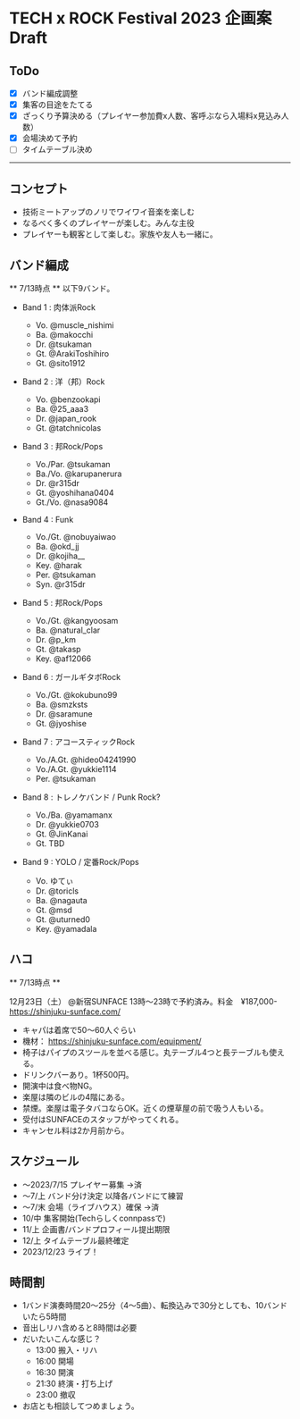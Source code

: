 # TECH x ROCK Festival 2023 企画案Draft

## ToDo
- [x] バンド編成調整
- [x] 集客の目途をたてる
- [x] ざっくり予算決める（プレイヤー参加費x人数、客呼ぶなら入場料x見込み人数）
- [x] 会場決めて予約
- [ ] タイムテーブル決め

---

## コンセプト
- 技術ミートアップのノリでワイワイ音楽を楽しむ
- なるべく多くのプレイヤーが楽しむ。みんな主役
- プレイヤーも観客として楽しむ。家族や友人も一緒に。

## バンド編成
** 7/13時点 **
以下9バンド。

+ Band 1 : 肉体派Rock
    + Vo. @muscle_nishimi
    + Ba. @makocchi
    + Dr. @tsukaman
    + Gt. @ArakiToshihiro
    + Gt. @sito1912

+ Band 2 : 洋（邦）Rock
    + Vo. @benzookapi
    + Ba. @25_aaa3
    + Dr. @japan_rook
    + Gt. @tatchnicolas

+ Band 3 : 邦Rock/Pops
    + Vo./Par. @tsukaman
    + Ba./Vo. @karupanerura
    + Dr. @r315dr
    + Gt. @yoshihana0404
    + Gt./Vo. @nasa9084

+ Band 4 : Funk
    + Vo./Gt. @nobuyaiwao
    + Ba. @okd_jj
    + Dr. @kojiha__
    + Key. @harak
    + Per. @tsukaman
    + Syn. @r315dr

+ Band 5 : 邦Rock/Pops
    + Vo./Gt. @kangyoosam
    + Ba. @natural_clar
    + Dr. @p_km
    + Gt. @takasp
    + Key. @af12066

+ Band 6 : ガールギタボRock
    + Vo./Gt. @kokubuno99
    + Ba. @smzksts
    + Dr. @saramune
    + Gt. @jyoshise

+ Band 7 : アコースティックRock
    + Vo./A.Gt. @hideo04241990
    + Vo./A.Gt. @yukkie1114
    + Per. @tsukaman

+ Band 8 : トレノケバンド / Punk Rock?
    + Vo./Ba. @yamamanx
    + Dr. @yukkie0703
    + Gt. @JinKanai
    + Gt. TBD

+ Band 9 : YOLO / 定番Rock/Pops
    + Vo. ゆてぃ
    + Dr. @toricls
    + Ba. @nagauta
    + Gt. @msd
    + Gt. @uturned0
    + Key. @yamadala

## ハコ
** 7/13時点 **

12月23日（土） @新宿SUNFACE 13時～23時で予約済み。料金　¥187,000-
https://shinjuku-sunface.com/

- キャパは着席で50～60人ぐらい
- 機材： https://shinjuku-sunface.com/equipment/
- 椅子はパイプのスツールを並べる感じ。丸テーブル4つと長テーブルも使える。
- ドリンクバーあり。1杯500円。
- 開演中は食べ物NG。
- 楽屋は隣のビルの4階にある。
- 禁煙。楽屋は電子タバコならOK。近くの煙草屋の前で吸う人もいる。
- 受付はSUNFACEのスタッフがやってくれる。
- キャンセル料は2か月前から。

## スケジュール
- ～2023/7/15 プレイヤー募集 ->済
- ～7/上 バンド分け決定 以降各バンドにて練習
- ～7/末 会場（ライブハウス）確保 ->済
- 10/中 集客開始(Techらしくconnpassで)
- 11/上 企画書/バンドプロフィール提出期限
- 12/上 タイムテーブル最終確定
- 2023/12/23 ライブ！

## 時間割
- 1バンド演奏時間20～25分（4～5曲）、転換込みで30分としても、10バンドいたら5時間
- 音出しリハ含めると8時間は必要
- だいたいこんな感じ？
    - 13:00 搬入・リハ
    - 16:00 開場
    - 16:30 開演
    - 21:30 終演・打ち上げ
    - 23:00 撤収
- お店とも相談してつめましょう。

